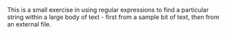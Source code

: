 This is a small exercise in using regular expressions to find a particular string within a large body of text - first from a sample bit of text, then from an external file.